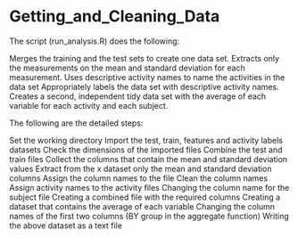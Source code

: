 # Getting_and_Cleaning_Data

The script (run_analysis.R) does the following:

  Merges the training and the test sets to create one data set.
  Extracts only the measurements on the mean and standard deviation for each measurement.
  Uses descriptive activity names to name the activities in the data set
  Appropriately labels the data set with descriptive activity names.
  Creates a second, independent tidy data set with the average of each variable for each activity and each subject.

The following are the detailed steps:

  Set the working directory
  Import the test, train, features and activity labels datasets
  Check the dimensions of the imported files
  Combine the test and train files
  Collect the columns that contain the mean and standard deviation values
  Extract from the x dataset only the mean and standard deviation columns
  Assign the column names to the file
  Clean the column names
  Assign activity names to the activity files
  Changing the column name for the subject file
  Creating a combined file with the required columns
  Creating a dataset that contains the average of each variable
  Changing the column names of the first two columns (BY group in the aggregate function)
  Writing the above dataset as a text file
